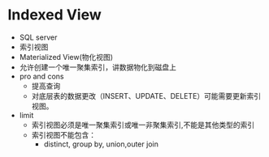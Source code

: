 # Indexed View
+ SQL server
+ 索引视图
+ Materialized View(物化视图)
+ 允许创建一个唯一聚集索引，讲数据物化到磁盘上
+ pro and cons
    + 提高查询
    + 对底层表的数据更改（INSERT、UPDATE、DELETE）可能需要更新索引视图。
+ limit
    + 索引视图必须是唯一聚集索引或唯一非聚集索引,不能是其他类型的索引
    + 索引视图不能包含：
        + distinct, group by, union,outer join
